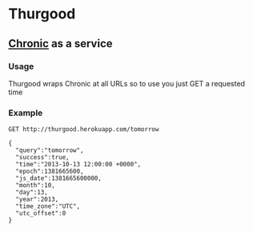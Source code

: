 # Thurgood

## [Chronic](https://github.com/mojombo/chronic) as a service

### Usage

Thurgood wraps Chronic at all URLs so to use you just GET a requested time

### Example

```
GET http://thurgood.herokuapp.com/tomorrow 

{
  "query":"tomorrow",
  "success":true,
  "time":"2013-10-13 12:00:00 +0000",
  "epoch":1381665600,
  "js_date":1381665600000,
  "month":10,
  "day":13,
  "year":2013,
  "time_zone":"UTC",
  "utc_offset":0
}
```
